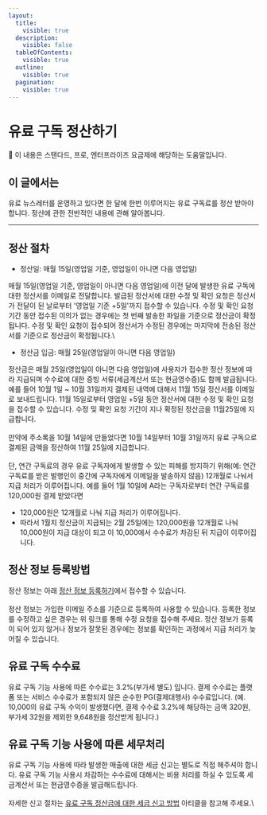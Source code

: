 ```yaml
---
layout:
  title:
    visible: true
  description:
    visible: false
  tableOfContents:
    visible: true
  outline:
    visible: true
  pagination:
    visible: true
---
```


# 유료 구독 정산하기

💬 이 내용은 스탠다드, 프로, 엔터프라이즈 요금제에 해당하는 도움말입니다.

## &#x20;이 글에서는

유료 뉴스레터를 운영하고 있다면 한 달에 한번 이루어지는 유료 구독료를 정산 받아야 합니다. 정산에 관한 전반적인 내용에 관해 알아봅니다.

***

## 정산 절차 <a href="#h_d95c423c14" id="h_d95c423c14"></a>

* 정산일: 매월 15일(영업일 기준, 영업일이 아니면 다음 영업일)

매월 15일(영업일 기준, 영업일이 아니면 다음 영업일)에 이전 달에 발생한 유료 구독에 대한 정산서를 이메일로 전달합니다. 발급된 정산서에 대한 수정 및 확인 요청은 정산서가 전달이 된 날로부터 '영업일 기준 +5일'까지 접수할 수 있습니다. 수정 및 확인 요청 기간 동안 접수된 이의가 없는 경우에는 첫 번째 발송한 파일을 기준으로 정산금이 확정됩니다. 수정 및 확인 요청이 접수되어 정산서가 수정된 경우에는 마지막에 전송된 정산서를 기준으로 정산금이 확정됩니다.\


* 정산금 입금: 매월 25일(영업일이 아니면 다음 영업일)

정산금은 매월 25일(영업일이 아니면 다음 영업일)에 사용자가 접수한 정산 정보에 따라 지급되며 수수료에 대한 증빙 서류(세금계산서 또는 현금영수증)도 함께 발급됩니다. 예를 들어 10월 1일 \~ 10월 31일까지 결제된 내역에 대해서 11월 15일 정산서를 이메일로 보내드립니다. 11월 15일로부터 영업일 +5일 동안 정산서에 대한 수정 및 확인 요청을 접수할 수 있습니다. 수정 및 확인 요청 기간이 지나 확정된 정산금을 11월25일에 지급합니다.\
\
만약에 주소록을 10월 14일에 만들었다면 10월 14일부터 10월 31일까지 유료 구독으로 결제된 금액을 정산하여 11월 25일에 지급합니다.\
\
단, 연간 구독료의 경우 유료 구독자에게 발생할 수 있는 피해를 방지하기 위해(예: 연간 구독료를 받은 발행인이 중간에 구독자에게 이메일을 발송하지 않음) 12개월로 나눠서 지급 처리가 이루어집니다. 예를 들어 1월 10일에 A라는 구독자로부터 연간 구독료를 120,000원 결제 받았다면&#x20;

* 120,000원은 12개월로 나눠 지급 처리가 이루어집니다.
* 따라서 1월치 정산금이 지급되는 2월 25일에는 120,000원을 12개월로 나눠 10,000원이 지급 대상이 되고 이 10,000에서 수수료가 차감된 뒤 지급이 이루어집니다.

&#x20;

## 정산 정보 등록방법 <a href="#h_7ffbeb698f" id="h_7ffbeb698f"></a>

정산 정보는 아래 [정산 정보 등록하기](https://stibee.typeform.com/to/MzRfOaOI#account=xxxxx\&list=xxxxx)에서 접수할 수 있습니다.\
\
정산 정보는 가입한 이메일 주소를 기준으로 등록하여 사용할 수 있습니다. 등록한 정보를 수정하고 싶은 경우는 위 링크를 통해 수정 요청을 접수해 주세요. 정산 정보가 등록이 되어 있지 않거나 정보가 잘못된 경우에는 정보를 확인하는 과정에서 지급 처리가 늦어질 수 있습니다.



## 유료 구독 수수료 <a href="#h_0ef1de428b" id="h_0ef1de428b"></a>

유료 구독 기능 사용에 따른 수수료는 3.2%(부가세 별도) 입니다. 결제 수수료는 플랫폼 또는 서비스 수수료가 포함되지 않은 순수한 PG(결제대행사) 수수료입니다. (예. 10,000의 유료 구독 수익이 발생했다면, 결제 수수료 3.2%에 해당하는 금액 320원, 부가세 32원을 제외한 9,648원을 정산받게 됩니다.)



## 유료 구독 기능 사용에 따른 세무처리 <a href="#h_60976e61fc" id="h_60976e61fc"></a>

유료 구독 기능 사용에 따라 발생한 매출에 대한 세금 신고는 별도로 직접 해주셔야 합니다. 유료 구독 기능 사용시 차감하는 수수료에 대해서는 비용 처리를 하실 수 있도록 세금계산서 또는 현금영수증을 발급해드립니다.\
\
자세한 신고 절차는 [유료 구독 정산금에 대한 세금 신고 방법](https://help.stibee.com/hc/ko/articles/6142775676815) 아티클을 참고해 주세요.\
